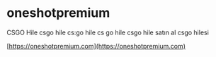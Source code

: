 # oneshotpremium
CSGO Hile
csgo hile
cs:go hile
cs go hile
csgo hile satın al
csgo hilesi

[https://oneshotpremium.com](https://oneshotpremium.com)
